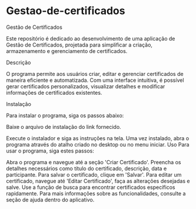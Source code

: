 # Gestao-de-certificados


Gestão de Certificados

Este repositório é dedicado ao desenvolvimento de uma aplicação de Gestão de Certificados, projetada para simplificar a criação, armazenamento e gerenciamento de certificados.

Descrição

O programa permite aos usuários criar, editar e gerenciar certificados de maneira eficiente e automatizada. Com uma interface intuitiva, é possível gerar certificados personalizados, visualizar detalhes e modificar informações de certificados existentes.

Instalação

Para instalar o programa, siga os passos abaixo:

Baixe o arquivo de instalação do link fornecido.

Execute o instalador e siga as instruções na tela.
Uma vez instalado, abra o programa através do atalho criado no desktop ou no menu iniciar.
Uso
Para usar o programa, siga estes passos:

Abra o programa e navegue até a seção 'Criar Certificado'.
Preencha os detalhes necessários como título do certificado, descrição, data e participante.
Para salvar o certificado, clique em 'Salvar'.
Para editar um certificado, navegue até 'Editar Certificado', faça as alterações desejadas e salve.
Use a função de busca para encontrar certificados específicos rapidamente.
Para mais informações sobre as funcionalidades, consulte a seção de ajuda dentro do aplicativo.
